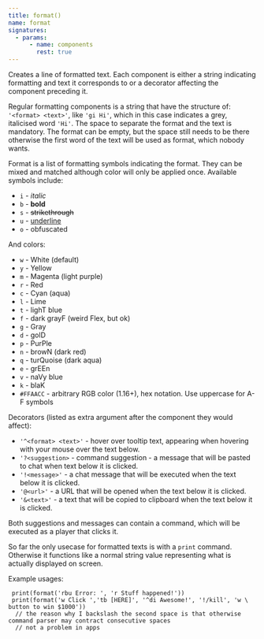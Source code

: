 ```yaml
---
title: format()
name: format
signatures:
  - params:
      - name: components
        rest: true
---
```


Creates a line of formatted text. Each component is either a string indicating
formatting and text it corresponds to or a decorator affecting the component
preceding it.

Regular formatting components is a string that have the structure of:
`'<format> <text>'`, like `'gi Hi'`, which in this case indicates a grey,
italicised word `'Hi'`. The space to separate the format and the text is
mandatory. The format can be empty, but the space still needs to be there
otherwise the first word of the text will be used as format, which nobody wants.

Format is a list of formatting symbols indicating the format. They can be mixed
and matched although color will only be applied once. Available symbols include:

- `i` - _italic_
- `b` - **bold**
- `s` - ~~strikethrough~~
- `u` - <u>underline</u>
- `o` - obfuscated

And colors:

- `w` - White (default)
- `y` - Yellow
- `m` - Magenta (light purple)
- `r` - Red
- `c` - Cyan (aqua)
- `l` - Lime
- `t` - lighT blue
- `f` - dark grayF (weird Flex, but ok)
- `g` - Gray
- `d` - golD
- `p` - PurPle
- `n` - browN (dark red)
- `q` - turQuoise (dark aqua)
- `e` - grEEn
- `v` - naVy blue
- `k` - blaK
- `#FFAACC` - arbitrary RGB color (1.16+), hex notation. Use uppercase for A-F
  symbols

Decorators (listed as extra argument after the component they would affect):

- `'^<format> <text>'` - hover over tooltip text, appearing when hovering with
  your mouse over the text below.
- `'?<suggestion>` - command suggestion - a message that will be pasted to chat
  when text below it is clicked.
- `'!<message>'` - a chat message that will be executed when the text below it
  is clicked.
- `'@<url>'` - a URL that will be opened when the text below it is clicked.
- `'&<text>'` - a text that will be copied to clipboard when the text below it
  is clicked.

Both suggestions and messages can contain a command, which will be executed as a
player that clicks it.

So far the only usecase for formatted texts is with a `print` command. Otherwise
it functions like a normal string value representing what is actually displayed
on screen.

Example usages:

```scarpet
 print(format('rbu Error: ', 'r Stuff happened!'))
 print(format('w Click ','tb [HERE]', '^di Awesome!', '!/kill', 'w \ button to win $1000'))
  // the reason why I backslash the second space is that otherwise command parser may contract consecutive spaces
  // not a problem in apps
```
